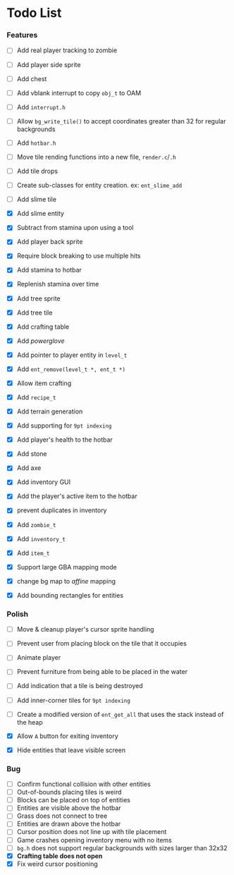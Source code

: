 # Todo List


### Features
- [ ] Add real player tracking to zombie
- [ ] Add player side sprite
- [ ] Add chest
- [ ] Add vblank interrupt to copy `obj_t` to OAM
- [ ] Add `interrupt.h`
- [ ] Allow `bg_write_tile()` to accept coordinates greater than 32 for regular backgrounds
- [ ] Add `hotbar.h`
- [ ] Move tile rending functions into a new file, `render.c`/`.h`
- [ ] Add tile drops
- [ ] Create sub-classes for entity creation. ex: `ent_slime_add`
- [ ] Add slime tile
- [x] Add slime entity
- [x] Subtract from stamina upon using a tool
- [x] Add player back sprite
- [x] Require block breaking to use multiple hits
- [x] Add stamina to hotbar
- [x] Replenish stamina over time
- [x] Add tree sprite
- [x] Add tree tile
- [x] Add crafting table
- [x] Add *powerglove*
- [x] Add pointer to player entity in `level_t`
- [x] Add `ent_remove(level_t *, ent_t *)`
- [x] Allow item crafting
- [x] Add `recipe_t`
- [x] Add terrain generation
- [x] Add supporting for `9pt indexing`
- [x] Add player's health to the hotbar
- [x] Add stone
- [x] Add axe
- [x] Add inventory GUI
- [x] Add the player's active item to the hotbar
- [x] prevent duplicates in inventory
- [x] Add `zombie_t`
- [x] Add `inventory_t`
- [x] Add `item_t`
- [x] Support large GBA mapping mode
- [x] change bg map to *affine* mapping
- [x] Add bounding rectangles for entities


### Polish
- [ ] Move & cleanup player's cursor sprite handling
- [ ] Prevent user from placing block on the tile that it occupies
- [ ] Animate player
- [ ] Prevent furniture from being able to be placed in the water
- [ ] Add indication that a tile is being destroyed
- [ ] Add inner-corner tiles for `9pt indexing`
- [ ] Create a modified version of `ent_get_all` that uses the stack instead of the heap
- [x] Allow `A` button for exiting inventory
- [x] Hide entities that leave visible screen


### Bug
- [ ] Confirm functional collision with other entities
- [ ] Out-of-bounds placing tiles is weird
- [ ] Blocks can be placed on top of entities
- [ ] Entities are visible above the hotbar
- [ ] Grass does not connect to tree
- [ ] Entities are drawn above the hotbar
- [ ] Cursor position does not line up with tile placement
- [ ] Game crashes opening inventory menu with no items
- [ ] `bg.h` does not support regular backgrounds with sizes larger than 32x32
- [x] **Crafting table does not open**
- [x] Fix weird cursor positioning